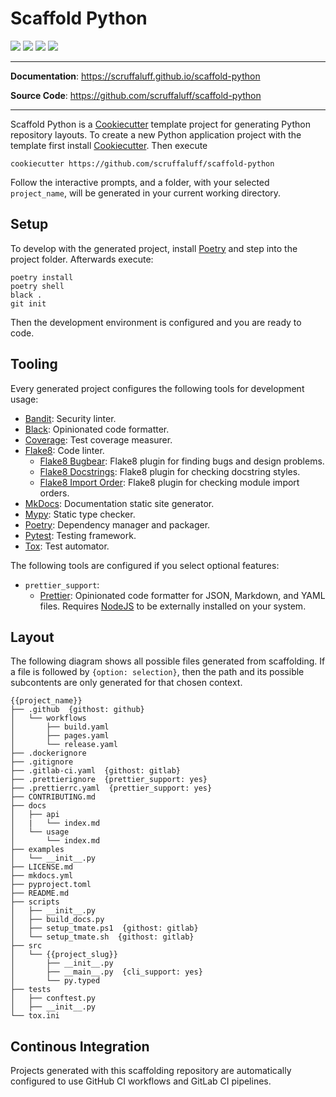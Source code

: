 # Scaffold Python

![](https://github.com/scruffaluff/scaffold-python/workflows/build/badge.svg)
![](https://img.shields.io/badge/code%20style-black-000000.svg)
![](https://img.shields.io/github/repo-size/scruffaluff/scaffold-python)
![](https://img.shields.io/github/license/scruffaluff/scaffold-python)

---

**Documentation**: https://scruffaluff.github.io/scaffold-python

**Source Code**: https://github.com/scruffaluff/scaffold-python

---

Scaffold Python is a
[Cookiecutter](https://github.com/cookiecutter/cookiecutter) template project
for generating Python repository layouts. To create a new Python application
project with the template first install
[Cookiecutter](https://github.com/cookiecutter/cookiecutter). Then execute

```console
cookiecutter https://github.com/scruffaluff/scaffold-python
```

Follow the interactive prompts, and a folder, with your selected `project_name`,
will be generated in your current working directory.

## Setup

To develop with the generated project, install
[Poetry](https://python-poetry.org/) and step into the project folder.
Afterwards execute:

```console
poetry install
poetry shell
black .
git init
```

Then the development environment is configured and you are ready to code.

## Tooling

Every generated project configures the following tools for development usage:

- [Bandit](https://github.com/PyCQA/bandit): Security linter.
- [Black](https://github.com/psf/black): Opinionated code formatter.
- [Coverage](https://coverage.readthedocs.io/en/coverage-5.0.3/): Test coverage
  measurer.
- [Flake8](https://flake8.pycqa.org/en/latest/): Code linter.
  - [Flake8 Bugbear](https://github.com/PyCQA/flake8-bugbear): Flake8 plugin for
    finding bugs and design problems.
  - [Flake8 Docstrings](https://gitlab.com/pycqa/flake8-docstrings): Flake8
    plugin for checking docstring styles.
  - [Flake8 Import Order](https://github.com/PyCQA/flake8-import-order): Flake8
    plugin for checking module import orders.
- [MkDocs](https://www.mkdocs.org/): Documentation static site generator.
- [Mypy](http://mypy-lang.org/): Static type checker.
- [Poetry](https://python-poetry.org/): Dependency manager and packager.
- [Pytest](https://docs.pytest.org/en/latest/): Testing framework.
- [Tox](https://tox.readthedocs.io/en/latest/): Test automator.

The following tools are configured if you select optional features:

- `prettier_support`:
  - [Prettier](https://prettier.io/): Opinionated code formatter for JSON,
    Markdown, and YAML files. Requires [NodeJS](https://nodejs.org/en/) to be
    externally installed on your system.

## Layout

The following diagram shows all possible files generated from scaffolding. If a
file is followed by `{option: selection}`, then the path and its possible
subcontents are only generated for that chosen context.

```
{{project_name}}
├── .github  {githost: github}
│   └── workflows
│       ├── build.yaml
│       ├── pages.yaml
│       └── release.yaml
├── .dockerignore
├── .gitignore
├── .gitlab-ci.yaml  {githost: gitlab}
├── .prettierignore  {prettier_support: yes}
├── .prettierrc.yaml  {prettier_support: yes}
├── CONTRIBUTING.md
├── docs
│   ├── api
│   |   └── index.md
│   └── usage
│       └── index.md
├── examples
│   └── __init__.py
├── LICENSE.md
├── mkdocs.yml
├── pyproject.toml
├── README.md
├── scripts
│   ├── __init__.py
│   ├── build_docs.py
│   ├── setup_tmate.ps1  {githost: gitlab}
│   └── setup_tmate.sh  {githost: gitlab}
├── src
│   └── {{project_slug}}
│       ├── __init__.py
│       ├── __main__.py  {cli_support: yes}
│       └── py.typed
├── tests
│   ├── conftest.py
│   ├── __init__.py
└── tox.ini
```

## Continous Integration

Projects generated with this scaffolding repository are automatically configured
to use GitHub CI workflows and GitLab CI pipelines.
